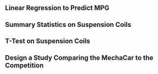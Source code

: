 ## Linear Regression to Predict MPG

## Summary Statistics on Suspension Coils

## T-Test on Suspension Coils

## Design a Study Comparing the MechaCar to the Competition

